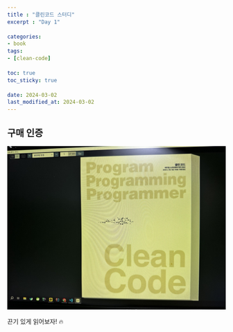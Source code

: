 ```yaml
---
title : "클린코드 스터디"
excerpt : "Day 1"

categories:
- book
tags:
- [clean-code]

toc: true
toc_sticky: true

date: 2024-03-02
last_modified_at: 2024-03-02
---
```

## 구매 인증
![Alt text](image.png)


끈기 있게 읽어보자! 🔥
